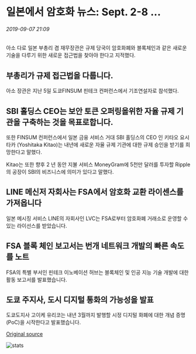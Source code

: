 # 일본에서 암호화 뉴스: Sept. 2-8 ...

###### 2019-09-07 21:09

아소 다로 일본 부총리 겸 재무장관은 규제 당국이 암호화폐와 블록체인과 같은 새로운 기술을 다루기 위한 새로운 접근법을 찾아야 한다고 지적했다.

## 부총리가 규제 접근법을 다룹니다.

아소 장관은 지난 5일 도쿄FINSUM 핀테크 컨퍼런스에서 기조연설자로 참석했다.

## SBI 홀딩스 CEO는 보안 토큰 오퍼링을위한 자율 규제 기관을 구축하는 것을 목표로합니다.

또한 FINSUM 컨퍼런스에서 일본 금융 서비스 거대 SBI 홀딩스의 CEO 인 키타오 요시타카 (Yoshitaka Kitao)는 내년에 새로운 자율 규제 기관에 대한 규제 승인을 받기를 희망한다고 말했다.

Kitao는 또한 향후 2 년 동안 지불 서비스 MoneyGram에 5천만 달러를 투자할 Ripple의 공장이 SBI의 비즈니스에 의미가 있다고 말했다.

## LINE 메신저 자회사는 FSA에서 암호화 교환 라이센스를 가져옵니다

일본 메시징 서비스 LINE의 자회사인 LVC는 FSA로부터 암호화폐 거래소로 운영할 수 있는 라이선스를 받았습니다.

## FSA 블록 체인 보고서는 번개 네트워크 개발의 빠른 속도를 노트

FSA의 특별 부서인 핀테크 이노베이션 허브는 블록체인 및 인공 지능 기술 개발에 대한 활동 보고서를 발표했습니다.

## 도쿄 주지사, 도시 디지털 통화의 가능성을 발표

도쿄도지사 고이케 유리코는 내년 3월까지 발행할 시정 디지털 화폐에 대한 개념 증명(PoC)을 시작한다고 발표했습니다.

[Original source](https://cointelegraph.com/news/crypto-news-from-japan-sept-28)

![stats](https://c.statcounter.com/11760860/0/a89fa40b/1/ "stats")